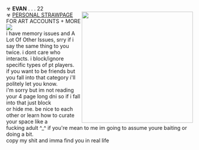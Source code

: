 ☣ **EVAN** . . .  22 <br/> <img align="right" height="300" src="https://i.imgur.com/b9psLdF.gif" />
☣ [PERSONAL STRAWPAGE](https://w0lf.straw.page) FOR ART ACCOUNTS + MORE  <br/> 
<img src="https://gifcity.carrd.co/assets/images/gallery39/59e6c9a7.gif?v=47652796"> 
</a>
<br/>
i have memory issues and A Lot Of Other Issues, srry if i say the same thing to you
<br/> twice. i dont care who interacts. i block/ignore specific types of pt players.
<br/> if you want to be friends but you fall into that category i'll politely let you know. 
<br/> i'm  sorry but im not reading your 4 page long dni so if i fall into that just block 
<br/> or hide me. be nice to each other or learn how to curate your space like a 
<br/> fucking adult ^_^ if you're mean to me im going to assume youre baiting or doing 
a bit. <br/> copy my shit and imma find you in real life 

